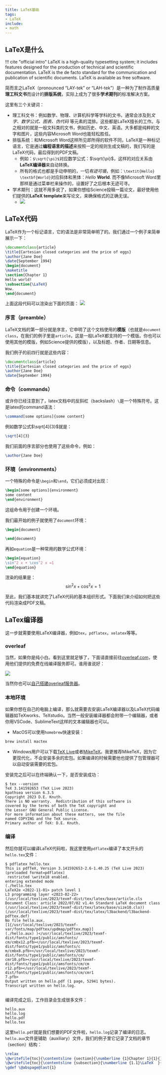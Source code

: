 ```yaml
---
title: LaTeX基础
tags: 
- LaTeX
include:
- math
---
```


## LaTeX是什么

!!! cite "official intro"
    LaTeX is a high-quality typesetting system; it includes features designed for the production of technical and scientific documentation. LaTeX is the de facto standard for the communication and publication of scientific documents. LaTeX is available as free software.

简而言之LaTeX（pronounced “LAY-tek” or “LAH-tek”）是一种为了制作高质量**理工科文书**而设计的**排版系统**，实际上成为了很多**学术期刊**的标准解决方案。

这里有三个关键词：

- 理工科文书：例如数学、物理、计算机科学等学科的文书，通常会涉及到*文字、数学公式、图表、伪代码* 等元素的混排。这些都是LaTeX擅长的工作。与之相对的就是一般文科类的文书，例如历史、中文、英语。大多都是纯粹的文字和图片，这些内容Microsoft Word也能轻松胜任。
- 排版系统：和Microsoft Word这样所见即所得的软件不同，LaTeX是一种标记语言，它是通过**编程语言的描述**来按照一定的规则生成文稿的，我们写的是LaTeX代码，最后得到的PDF文稿。
    - 例如：`$\sqrt{\pi}$`对应数学公式：$\sqrt{\pi}$，这样的对应关系由**LaTeX编译器**来自动转换。
    - 所有的格式也都是手动申明的，一切*有迹可循*，例如：`\textit{Hello} \textbf{World}`对应斜体和黑体：*Hello* **World**. 而不像Microsoft Word里那样是通过菜单栏来操作的，设置好了之后根本无迹可寻。
- 学术期刊：这就不用多说了，如果你想给Science投稿一篇论文，最好使用他们提供的**LaTeX template**来写论文，来确保格式的正确无误。
    - ![](assets/2024-05-29-19-36-57.png)

## LaTeX代码
LaTeX作为一个标记语言，它的语法是非常简单明了的。我们通过一个例子来简单展示一下：
```latex title="hello.tex"
\documentclass{article}
\title{Cartesian closed categories and the price of eggs}
\author{Jane Doe}
\date{September 1994}
\begin{document}
\maketitle
\section{Chapter 1}
Hello world!
\subsection{\LaTeX}
Wow.
\end{document}
```
上面这段代码可以渲染出下面的页面：
![](assets/2024-05-29-19-51-22.png)

### 序言（preamble）
LaTeX文档的第一部分就是序言，它申明了这个文档使用的**模版**（也就是`document class`，在我们的例子里是`article`，这是一般LaTeX都支持的一个模版。你也可以使用其他的模版，例如Science提供的模版），以及标题、作者、日期等信息。

我们例子的前四行就是这些内容：
```latex
\documentclass{article}
\title{Cartesian closed categories and the price of eggs}
\author{Jane Doe}
\date{September 1994}
```
### 命令（commands）
或许你已经注意到了，latex文档中的反斜杠（backslash）`\`是一个特殊符号。这是latex的command语法：
```latex
\command[some options]{some content}
```
例如数学公式$\sqrt[4]{3}$就是：
```latex
\sqrt[4]{3}
```
我们前面的序言部分也使用了这些命令，例如：
```latex
\author{Jane Doe}
```
### 环境（environments）
一个特殊的命令是`\begin`和`\end`，它们必须成对出现：
```latex
\begin[some options]{environment}
some content
\end{environment}
```
这组命令用于创建一个环境。

我们最开始的例子就使用了`document`环境：
```latex
\begin{document}

\end{document}
```

再如`equation`是一种常用的数学公式环境：
```latex
\begin{equation}
\sin^2 x + \cos^2 x =1
\end{equation}
```
渲染的结果是：
$$
\begin{equation}
\sin^2 x + \cos^2 x =1
\end{equation}
$$

至此，我们基本就讲完了LaTeX代码的基本组织形式。下面我们来介绍如何把这些代码渲染成PDF文稿。

## LaTex编译器
这一步就需要使用LaTeX编译器，例如`tex`，`pdflatex`，`xelatex`等等。

### overleaf
当然，如果你是纯小白。看到这里就足够了，下面请直接前往[overleaf.com](https://overleaf.com)，使用他们提供的免费在线编译服务即可。谁用谁说好：

![](assets/2024-05-29-20-13-45.png)


当然你也可以[自己搭建overleaf服务器](../../../Blog/2024/self-hosted-overleaf/)。
### 本地环境
如果你想在自己的电脑上编译，那么就需要去安装LaTeX编译器以及LaTeX代码编辑器如TeXworks、TeXstudio。当然一般安装编译器都会附带一个编辑器，或者你用VSCode、SublimeText这样的文本编辑器也可以。

- MacOS可以使用`homebrew`快速安装：
```bash
brew install mactex
```
- Windows用户可以下载[TeX Live](https://www.tug.org/texlive/windows.html)或者[MikeTeX](https://miktex.org/howto/install-miktex)。我更推荐MikeTeX，因为它更现代化，不会安装多余的宏包。如果编译的时候需要他也提供了包管理器可以自动安装需要的宏包。

安装完之后可以在终端确认一下，是否安装成功：

<div class='console'>

```console
$ tex --version
TeX 3.141592653 (TeX Live 2023)
kpathsea version 6.3.5
Copyright 2023 D.E. Knuth.
There is NO warranty.  Redistribution of this software is
covered by the terms of both the TeX copyright and
the Lesser GNU General Public License.
For more information about these matters, see the file
named COPYING and the TeX source.
Primary author of TeX: D.E. Knuth.

```

</div>

### 编译

然后你就可以编译LaTeX代码啦，我这里使用`pdflatex`编译了本文开头的`hello.tex`文件：
<div class='console'>

```console
$ pdflatex hello.tex
This is pdfTeX, Version 3.141592653-2.6-1.40.25 (TeX Live 2023) (preloaded format=pdflatex)
 restricted \write18 enabled.
entering extended mode
(./hello.tex
LaTeX2e <2022-11-01> patch level 1
L3 programming layer <2023-02-22>
(/usr/local/texlive/2023/texmf-dist/tex/latex/base/article.cls
Document Class: article 2022/07/02 v1.4n Standard LaTeX document class
(/usr/local/texlive/2023/texmf-dist/tex/latex/base/size10.clo))
(/usr/local/texlive/2023/texmf-dist/tex/latex/l3backend/l3backend-pdftex.def)
No file hello.aux.
[1{/usr/local/texlive/2023/texmf-var/fonts/map/pdftex/updmap/pdftex.map}]
(./hello.aux) )</usr/local/texlive/2023/texmf-dist/fonts/type1/public/amsfonts/
cm/cmbx12.pfb></usr/local/texlive/2023/texmf-dist/fonts/type1/public/amsfonts/c
m/cmbx8.pfb></usr/local/texlive/2023/texmf-dist/fonts/type1/public/amsfonts/cm/
cmr10.pfb></usr/local/texlive/2023/texmf-dist/fonts/type1/public/amsfonts/cm/cm
r12.pfb></usr/local/texlive/2023/texmf-dist/fonts/type1/public/amsfonts/cm/cmr1
7.pfb>
Output written on hello.pdf (1 page, 52941 bytes).
Transcript written on hello.log.


```

</div>

编译完成之后，工作目录会生成很多文件：
```
hello.aux
hello.log
hello.pdf
hello.tex
```

这里`hello.pdf`就是我们想要的PDF文件啦，`hello.log`记录了编译的日志。`hello.aux`文件是辅助（auxiliary）文件，我们的例子里它记录了文档的章节（section）结构：
```latex title="hello.aux"
\relax
\@writefile{toc}{\contentsline {section}{\numberline {1}Chapter 1}{1}{}\protected@file@percent }
\@writefile{toc}{\contentsline {subsection}{\numberline {1.1}\LaTeX  }{1}{}\protected@file@percent }
\gdef \@abspage@last{1}
```